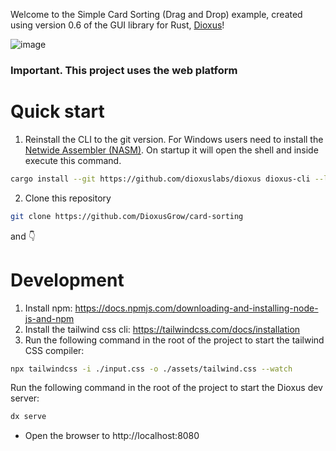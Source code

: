 Welcome to the Simple Card Sorting (Drag and Drop) example, created using version 0.6 of the GUI library for Rust, [Dioxus](https://dioxuslabs.com/)!

![image](https://github.com/user-attachments/assets/54cef799-32ef-41bb-beee-993ae1d4b77c)

### Important. This project uses the web platform
# Quick start
1. Reinstall the CLI to the git version.
For Windows users need to install the [Netwide Assembler (NASM)](https://www.nasm.us/pub/nasm/releasebuilds/2.16.03/win64/). On startup it will open the shell and inside execute this command.
```bash
cargo install --git https://github.com/dioxuslabs/dioxus dioxus-cli --locked --force
```
2. Clone this repository
```bash
git clone https://github.com/DioxusGrow/card-sorting
```
and 👇

# Development

1. Install npm: https://docs.npmjs.com/downloading-and-installing-node-js-and-npm
2. Install the tailwind css cli: https://tailwindcss.com/docs/installation
3. Run the following command in the root of the project to start the tailwind CSS compiler:

```bash
npx tailwindcss -i ./input.css -o ./assets/tailwind.css --watch
```

Run the following command in the root of the project to start the Dioxus dev server:

```bash
dx serve
```

- Open the browser to http://localhost:8080
